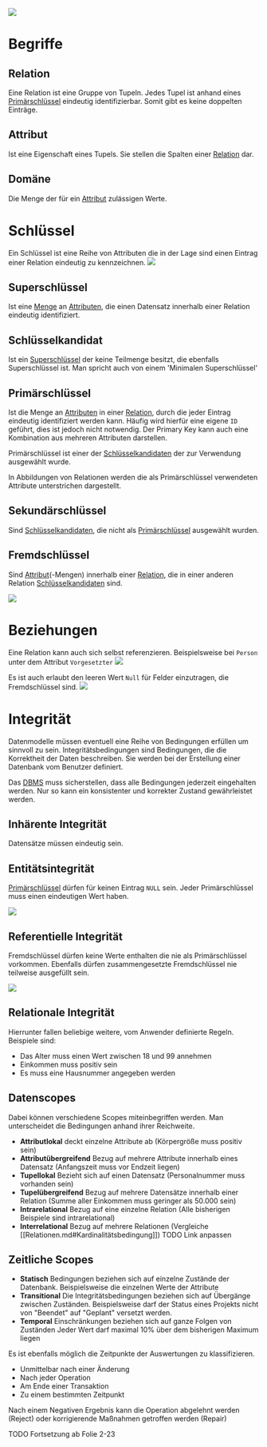 ![](Relationen.png)
# Begriffe
## Relation
Eine Relation ist eine Gruppe von Tupeln. Jedes Tupel ist anhand eines [Primärschlüssel](#Primärschlüssel) eindeutig identifizierbar. Somit gibt es keine doppelten Einträge.

## Attribut
Ist eine Eigenschaft eines Tupels. Sie stellen die Spalten einer [Relation](#Relation) dar.

## Domäne
Die Menge der für ein [Attribut](#Attribut) zulässigen Werte.


# Schlüssel
Ein Schlüssel ist eine Reihe von Attributen die in der Lage sind einen Eintrag einer Relation eindeutig zu kennzeichnen.
![](Keys.png)

## Superschlüssel
Ist eine [Menge](Intervalle%20und%20Mengen.md#Mengen) an [Attributen](#Attribut), die einen Datensatz innerhalb einer Relation eindeutig identifiziert.

## Schlüsselkandidat
Ist ein [Superschlüssel](#Superschlüssel) der keine Teilmenge besitzt, die ebenfalls Superschlüssel ist. 
Man spricht auch von einem 'Minimalen Superschlüssel'

## Primärschlüssel
Ist die Menge an [Attributen](#Attribut) in einer [Relation](#Relation), durch die jeder Eintrag eindeutig identifiziert werden kann. Häufig wird hierfür eine eigene `ID` geführt, dies ist jedoch nicht notwendig. Der Primary Key kann auch eine Kombination aus mehreren Attributen darstellen.

Primärschlüssel ist einer der [Schlüsselkandidaten](#Schlüsselkandidat) der zur Verwendung ausgewählt wurde.

In Abbildungen von Relationen werden die als Primärschlüssel verwendeten Attribute unterstrichen dargestellt.

## Sekundärschlüssel
Sind [Schlüsselkandidaten](#Schlüsselkandidat), die nicht als [Primärschlüssel](#Primärschlüssel) ausgewählt wurden.

## Fremdschlüssel
Sind [Attribut](#Attribut)(-Mengen) innerhalb einer [Relation](Relationen.md#Relation), die in einer anderen Relation [Schlüsselkandidaten](#Schlüsselkandidat) sind.

![](ForeignKeys.png)

# Beziehungen
Eine Relation kann auch sich selbst referenzieren. Beispielsweise bei `Person` unter dem Attribut `Vorgesetzter` 
![](SelfReference.png)

Es ist auch erlaubt den leeren Wert `Null` für Felder einzutragen, die Fremdschlüssel sind.
![](EmptyForeignKey.png)

# Integrität
Datenmodelle müssen eventuell eine Reihe von Bedingungen erfüllen um sinnvoll zu sein.
Integritätsbedingungen sind Bedingungen, die die Korrektheit der Daten beschreiben. Sie werden bei der Erstellung einer Datenbank vom Benutzer definiert.

Das [DBMS](Grundlagen.md#DBMS) muss sicherstellen, dass alle Bedingungen jederzeit eingehalten werden. Nur so kann ein konsistenter und korrekter Zustand gewährleistet werden.

## Inhärente Integrität
Datensätze müssen eindeutig sein.

## Entitätsintegrität
[Primärschlüssel](#Primärschlüssel) dürfen für keinen Eintrag `NULL` sein. Jeder Primärschlüssel muss einen eindeutigen Wert haben.

![](EntityIntegrity.png)

## Referentielle Integrität
Fremdschlüssel dürfen keine Werte enthalten die nie als Primärschlüssel vorkommen.
Ebenfalls dürfen zusammengesetzte Fremdschlüssel nie teilweise ausgefüllt sein.

![](RelationalIntegrity.png)


## Relationale Integrität
Hierrunter fallen beliebige weitere, vom Anwender definierte Regeln.
Beispiele sind:
- Das Alter muss einen Wert zwischen 18 und 99 annehmen
- Einkommen muss positiv sein
- Es muss eine Hausnummer angegeben werden

## Datenscopes
Dabei können verschiedene Scopes miteinbegriffen werden. Man unterscheidet die Bedingungen anhand ihrer Reichweite.
- **Attributlokal** deckt einzelne Attribute ab (Körpergröße muss positiv sein)
- **Attributübergreifend** Bezug auf mehrere Attribute innerhalb eines Datensatz (Anfangszeit muss vor Endzeit liegen)
- **Tupellokal** Bezieht sich auf einen Datensatz (Personalnummer muss vorhanden sein)
- **Tupelübergreifend** Bezug auf mehrere Datensätze innerhalb einer Relation (Summe aller Einkommen muss geringer als 50.000 sein)
- **Intrarelational** Bezug auf eine einzelne Relation (Alle bisherigen Beispiele sind intrarelational)
- **Interrelational** Bezug auf mehrere Relationen (Vergleiche [[Relationen.md#Kardinalitätsbedingung]]) TODO Link anpassen


## Zeitliche Scopes

- **Statisch**
  Bedingungen beziehen sich auf einzelne Zustände der Datenbank.
  Beispielsweise die einzelnen Werte der Attribute
- **Transitional** Die Integritätsbedingungen beziehen sich auf Übergänge zwischen Zuständen.
  Beispielsweise darf der Status eines Projekts nicht von "Beendet" auf "Geplant" versetzt werden. 
- **Temporal** Einschränkungen beziehen sich auf ganze Folgen von Zuständen
  Jeder Wert darf maximal 10% über dem bisherigen Maximum liegen

Es ist ebenfalls möglich die Zeitpunkte der Auswertungen zu klassifizieren.

- Unmittelbar nach einer Änderung
- Nach jeder Operation
- Am Ende einer Transaktion
- Zu einem bestimmten Zeitpunkt

Nach einem Negativen Ergebnis kann die Operation abgelehnt werden (Reject) oder korrigierende Maßnahmen getroffen werden (Repair)

TODO Fortsetzung ab Folie 2-23